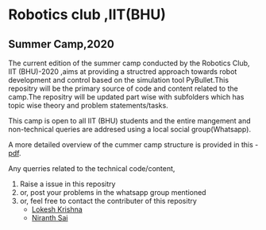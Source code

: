# Robotics club ,IIT(BHU)
## Summer Camp,2020

   The current edition of the summer camp conducted by the Robotics Club, IIT (BHU)-2020 ,aims at providing a structred approach towards robot development and control based on the simulation tool PyBullet.This repositry will be the primary source of code and content related to the camp.The repositry will be updated part wise with subfolders which has topic wise theory and problem statements/tasks.
   
This camp is open to all IIT (BHU) students and the entire mangement and non-technical queries are addresed using a local social group(Whatsapp).

A more detailed overview of the cummer camp structure is provided in this - [pdf](https://github.com/NiranthS/Pybullet-Camp-Part1/blob/master/Camp_Overview.pdf).

Any querries related to the technical code/content,
1. Raise a issue in this repositry
2. or, post your problems in the whatsapp group mentioned
3. or, feel free to contact the contributer of this repositry
   * [Lokesh Krishna](https://github.com/lok-i)
   * [Niranth Sai](https://github.com/NiranthS)



